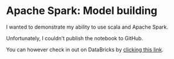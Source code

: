 # Apache Spark: Model building

I wanted to demonstrate my ability to use scala and Apache Spark.

Unfortunately, I couldn't publish the notebook to GitHub.

You can however check in out on DataBricks by <a href="https://databricks-prod-cloudfront.cloud.databricks.com/public/4027ec902e239c93eaaa8714f173bcfc/3387156568887475/910429345684501/7221398015131623/latest.html">clicking this link</a>.
